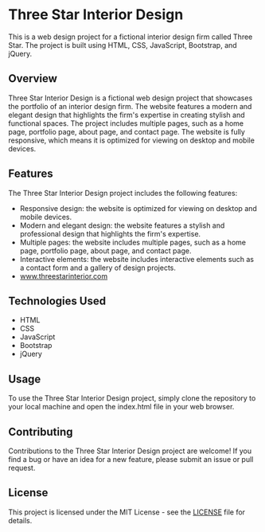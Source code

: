 # Three Star Interior Design

This is a web design project for a fictional interior design firm called Three Star. The project is built using HTML, CSS, JavaScript, Bootstrap, and jQuery.

## Overview

Three Star Interior Design is a fictional web design project that showcases the portfolio of an interior design firm. The website features a modern and elegant design that highlights the firm's expertise in creating stylish and functional spaces. The project includes multiple pages, such as a home page, portfolio page, about page, and contact page. The website is fully responsive, which means it is optimized for viewing on desktop and mobile devices.

## Features

The Three Star Interior Design project includes the following features:

- Responsive design: the website is optimized for viewing on desktop and mobile devices.
- Modern and elegant design: the website features a stylish and professional design that highlights the firm's expertise.
- Multiple pages: the website includes multiple pages, such as a home page, portfolio page, about page, and contact page.
- Interactive elements: the website includes interactive elements such as a contact form and a gallery of design projects.
- www.threestarinterior.com

## Technologies Used

- HTML
- CSS
- JavaScript
- Bootstrap
- jQuery

## Usage

To use the Three Star Interior Design project, simply clone the repository to your local machine and open the index.html file in your web browser.

## Contributing

Contributions to the Three Star Interior Design project are welcome! If you find a bug or have an idea for a new feature, please submit an issue or pull request.

## License

This project is licensed under the MIT License - see the [LICENSE](LICENSE) file for details.


